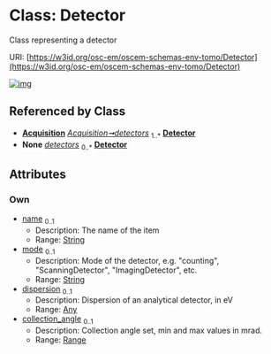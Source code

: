 
# Class: Detector

Class representing a detector

URI: [https://w3id.org/osc-em/oscem-schemas-env-tomo/Detector](https://w3id.org/osc-em/oscem-schemas-env-tomo/Detector)


[![img](https://yuml.me/diagram/nofunky;dir:TB/class/[Range],[Range]<collection_angle%200..1-++[Detector&#124;name:string%20%3F;mode:string%20%3F],[Any]<dispersion%200..1-++[Detector],[Acquisition]++-%20detectors%201..*>[Detector],[Acquisition]++-%20detectors(i)%200..*>[Detector],[Any],[Acquisition])](https://yuml.me/diagram/nofunky;dir:TB/class/[Range],[Range]<collection_angle%200..1-++[Detector&#124;name:string%20%3F;mode:string%20%3F],[Any]<dispersion%200..1-++[Detector],[Acquisition]++-%20detectors%201..*>[Detector],[Acquisition]++-%20detectors(i)%200..*>[Detector],[Any],[Acquisition])

## Referenced by Class

 *  **[Acquisition](Acquisition.md)** *[Acquisition➞detectors](Acquisition_detectors.md)*  <sub>1..\*</sub>  **[Detector](Detector.md)**
 *  **None** *[detectors](detectors.md)*  <sub>0..\*</sub>  **[Detector](Detector.md)**

## Attributes


### Own

 * [name](name.md)  <sub>0..1</sub>
     * Description: The name of the item
     * Range: [String](types/String.md)
 * [mode](mode.md)  <sub>0..1</sub>
     * Description: Mode of the detector, e.g. "counting", "ScanningDetector", "ImagingDetector", etc.
     * Range: [String](types/String.md)
 * [dispersion](dispersion.md)  <sub>0..1</sub>
     * Description: Dispersion of an analytical detector, in eV
     * Range: [Any](Any.md)
 * [collection_angle](collection_angle.md)  <sub>0..1</sub>
     * Description: Collection angle set, min and max values in mrad.
     * Range: [Range](Range.md)
